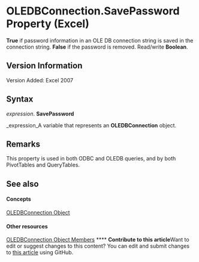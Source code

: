 
# OLEDBConnection.SavePassword Property (Excel)

 **True** if password information in an OLE DB connection string is saved in the connection string. **False** if the password is removed. Read/write **Boolean**.


## Version Information

Version Added: Excel 2007 


## Syntax

 _expression_. **SavePassword**

 _expression_A variable that represents an  **OLEDBConnection** object.


## Remarks

This property is used in both ODBC and OLEDB queries, and by both PivotTables and QueryTables.


## See also


#### Concepts


 [OLEDBConnection Object](f246e544-9854-8e71-a7f7-dec57dd725e4.md)
#### Other resources


 [OLEDBConnection Object Members](2f1a2f81-ee3a-1b60-8dc3-87818e1790c1.md)
****   **Contribute to this article**Want to edit or suggest changes to this content? You can edit and submit changes to  [this article](https://github.com/jhershey00/VBA_Excel_Test/OpenXMLCon/articles/d8edaa7c-b53f-2114-0ad8-699d78b7893a.md) using GitHub.

